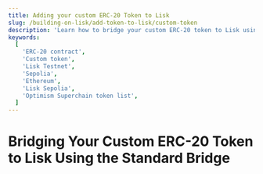```yaml
---
title: Adding your custom ERC-20 Token to Lisk
slug: /building-on-lisk/add-token-to-lisk/custom-token
description: 'Learn how to bridge your custom ERC-20 token to Lisk using the standard bridge.'
keywords:
  [
    'ERC-20 contract',
    'Custom token',
    'Lisk Testnet',
    'Sepolia',
    'Ethereum',
    'Lisk Sepolia',
    'Optimism Superchain token list',
  ]
---
```


# Bridging Your Custom ERC-20 Token to Lisk Using the Standard Bridge